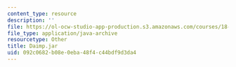 ```yaml
---
content_type: resource
description: ''
file: https://ol-ocw-studio-app-production.s3.amazonaws.com/courses/18-03sc-differential-equations-fall-2011/092c0682b08e0eba48f4c44bdf9d3da4_Daimp.jar
file_type: application/java-archive
resourcetype: Other
title: Daimp.jar
uid: 092c0682-b08e-0eba-48f4-c44bdf9d3da4
---
```

